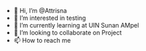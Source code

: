 - 👋 Hi, I’m @Attrisna
- 👀 I’m interested in testing
- 🌱 I’m currently learning at UIN Sunan AMpel
- 💞️ I’m looking to collaborate on Project
- 📫 How to reach me 

<!---
Attrisna/Attrisna is a ✨ special ✨ repository because its `README.md` (this file) appears on your GitHub profile.
You can click the Preview link to take a look at your changes.
--->
